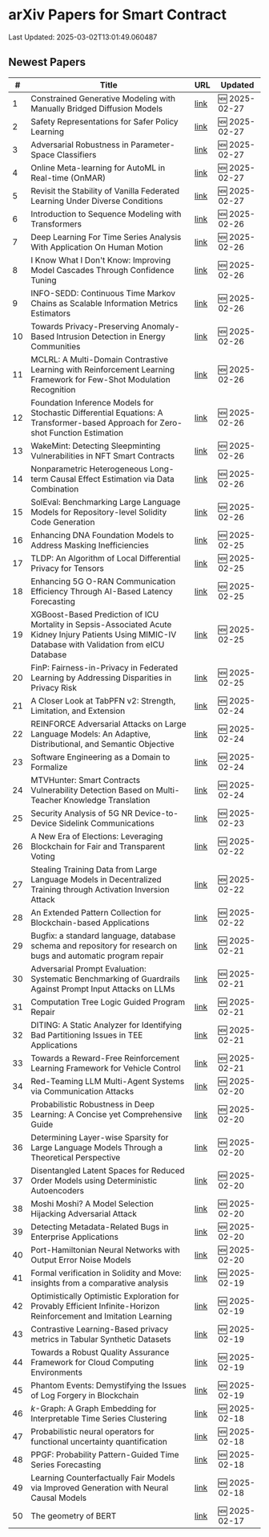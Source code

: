 # arXiv Papers for Smart Contract

Last Updated: 2025-03-02T13:01:49.060487

## Newest Papers

|\#|Title|URL|Updated|
|---|---|---|---|
|1|Constrained Generative Modeling with Manually Bridged Diffusion Models|[link](http://arxiv.org/abs/2502.20371v1)|🆕 2025-02-27|
|2|Safety Representations for Safer Policy Learning|[link](http://arxiv.org/abs/2502.20341v1)|🆕 2025-02-27|
|3|Adversarial Robustness in Parameter-Space Classifiers|[link](http://arxiv.org/abs/2502.20314v1)|🆕 2025-02-27|
|4|Online Meta-learning for AutoML in Real-time (OnMAR)|[link](http://arxiv.org/abs/2502.20279v1)|🆕 2025-02-27|
|5|Revisit the Stability of Vanilla Federated Learning Under Diverse Conditions|[link](http://arxiv.org/abs/2502.19849v1)|🆕 2025-02-27|
|6|Introduction to Sequence Modeling with Transformers|[link](http://arxiv.org/abs/2502.19597v1)|🆕 2025-02-26|
|7|Deep Learning For Time Series Analysis With Application On Human Motion|[link](http://arxiv.org/abs/2502.19364v1)|🆕 2025-02-26|
|8|I Know What I Don't Know: Improving Model Cascades Through Confidence Tuning|[link](http://arxiv.org/abs/2502.19335v1)|🆕 2025-02-26|
|9|INFO-SEDD: Continuous Time Markov Chains as Scalable Information Metrics Estimators|[link](http://arxiv.org/abs/2502.19183v1)|🆕 2025-02-26|
|10|Towards Privacy-Preserving Anomaly-Based Intrusion Detection in Energy Communities|[link](http://arxiv.org/abs/2502.19154v1)|🆕 2025-02-26|
|11|MCLRL: A Multi-Domain Contrastive Learning with Reinforcement Learning Framework for Few-Shot Modulation Recognition|[link](http://arxiv.org/abs/2502.19071v1)|🆕 2025-02-26|
|12|Foundation Inference Models for Stochastic Differential Equations: A Transformer-based Approach for Zero-shot Function Estimation|[link](http://arxiv.org/abs/2502.19049v1)|🆕 2025-02-26|
|13|WakeMint: Detecting Sleepminting Vulnerabilities in NFT Smart Contracts|[link](http://arxiv.org/abs/2502.19032v1)|🆕 2025-02-26|
|14|Nonparametric Heterogeneous Long-term Causal Effect Estimation via Data Combination|[link](http://arxiv.org/abs/2502.18960v1)|🆕 2025-02-26|
|15|SolEval: Benchmarking Large Language Models for Repository-level Solidity Code Generation|[link](http://arxiv.org/abs/2502.18793v1)|🆕 2025-02-26|
|16|Enhancing DNA Foundation Models to Address Masking Inefficiencies|[link](http://arxiv.org/abs/2502.18405v1)|🆕 2025-02-25|
|17|TLDP: An Algorithm of Local Differential Privacy for Tensors|[link](http://arxiv.org/abs/2502.18227v1)|🆕 2025-02-25|
|18|Enhancing 5G O-RAN Communication Efficiency Through AI-Based Latency Forecasting|[link](http://arxiv.org/abs/2502.18046v1)|🆕 2025-02-25|
|19|XGBoost-Based Prediction of ICU Mortality in Sepsis-Associated Acute Kidney Injury Patients Using MIMIC-IV Database with Validation from eICU Database|[link](http://arxiv.org/abs/2502.17978v1)|🆕 2025-02-25|
|20|FinP: Fairness-in-Privacy in Federated Learning by Addressing Disparities in Privacy Risk|[link](http://arxiv.org/abs/2502.17748v1)|🆕 2025-02-25|
|21|A Closer Look at TabPFN v2: Strength, Limitation, and Extension|[link](http://arxiv.org/abs/2502.17361v1)|🆕 2025-02-24|
|22|REINFORCE Adversarial Attacks on Large Language Models: An Adaptive, Distributional, and Semantic Objective|[link](http://arxiv.org/abs/2502.17254v1)|🆕 2025-02-24|
|23|Software Engineering as a Domain to Formalize|[link](http://arxiv.org/abs/2502.17170v1)|🆕 2025-02-24|
|24|MTVHunter: Smart Contracts Vulnerability Detection Based on Multi-Teacher Knowledge Translation|[link](http://arxiv.org/abs/2502.16955v1)|🆕 2025-02-24|
|25|Security Analysis of 5G NR Device-to-Device Sidelink Communications|[link](http://arxiv.org/abs/2502.16650v1)|🆕 2025-02-23|
|26|A New Era of Elections: Leveraging Blockchain for Fair and Transparent Voting|[link](http://arxiv.org/abs/2502.16127v1)|🆕 2025-02-22|
|27|Stealing Training Data from Large Language Models in Decentralized Training through Activation Inversion Attack|[link](http://arxiv.org/abs/2502.16086v1)|🆕 2025-02-22|
|28|An Extended Pattern Collection for Blockchain-based Applications|[link](http://arxiv.org/abs/2502.16017v1)|🆕 2025-02-22|
|29|Bugfix: a standard language, database schema and repository for research on bugs and automatic program repair|[link](http://arxiv.org/abs/2502.15599v1)|🆕 2025-02-21|
|30|Adversarial Prompt Evaluation: Systematic Benchmarking of Guardrails Against Prompt Input Attacks on LLMs|[link](http://arxiv.org/abs/2502.15427v1)|🆕 2025-02-21|
|31|Computation Tree Logic Guided Program Repair|[link](http://arxiv.org/abs/2502.15344v1)|🆕 2025-02-21|
|32|DITING: A Static Analyzer for Identifying Bad Partitioning Issues in TEE Applications|[link](http://arxiv.org/abs/2502.15281v1)|🆕 2025-02-21|
|33|Towards a Reward-Free Reinforcement Learning Framework for Vehicle Control|[link](http://arxiv.org/abs/2502.15262v1)|🆕 2025-02-21|
|34|Red-Teaming LLM Multi-Agent Systems via Communication Attacks|[link](http://arxiv.org/abs/2502.14847v1)|🆕 2025-02-20|
|35|Probabilistic Robustness in Deep Learning: A Concise yet Comprehensive Guide|[link](http://arxiv.org/abs/2502.14833v1)|🆕 2025-02-20|
|36|Determining Layer-wise Sparsity for Large Language Models Through a Theoretical Perspective|[link](http://arxiv.org/abs/2502.14770v1)|🆕 2025-02-20|
|37|Disentangled Latent Spaces for Reduced Order Models using Deterministic Autoencoders|[link](http://arxiv.org/abs/2502.14679v1)|🆕 2025-02-20|
|38|Moshi Moshi? A Model Selection Hijacking Adversarial Attack|[link](http://arxiv.org/abs/2502.14586v1)|🆕 2025-02-20|
|39|Detecting Metadata-Related Bugs in Enterprise Applications|[link](http://arxiv.org/abs/2502.14463v1)|🆕 2025-02-20|
|40|Port-Hamiltonian Neural Networks with Output Error Noise Models|[link](http://arxiv.org/abs/2502.14432v1)|🆕 2025-02-20|
|41|Formal verification in Solidity and Move: insights from a comparative analysis|[link](http://arxiv.org/abs/2502.13929v1)|🆕 2025-02-19|
|42|Optimistically Optimistic Exploration for Provably Efficient Infinite-Horizon Reinforcement and Imitation Learning|[link](http://arxiv.org/abs/2502.13900v1)|🆕 2025-02-19|
|43|Contrastive Learning-Based privacy metrics in Tabular Synthetic Datasets|[link](http://arxiv.org/abs/2502.13833v1)|🆕 2025-02-19|
|44|Towards a Robust Quality Assurance Framework for Cloud Computing Environments|[link](http://arxiv.org/abs/2502.13526v1)|🆕 2025-02-19|
|45|Phantom Events: Demystifying the Issues of Log Forgery in Blockchain|[link](http://arxiv.org/abs/2502.13513v1)|🆕 2025-02-19|
|46|$k$-Graph: A Graph Embedding for Interpretable Time Series Clustering|[link](http://arxiv.org/abs/2502.13049v1)|🆕 2025-02-18|
|47|Probabilistic neural operators for functional uncertainty quantification|[link](http://arxiv.org/abs/2502.12902v1)|🆕 2025-02-18|
|48|PPGF: Probability Pattern-Guided Time Series Forecasting|[link](http://arxiv.org/abs/2502.12802v1)|🆕 2025-02-18|
|49|Learning Counterfactually Fair Models via Improved Generation with Neural Causal Models|[link](http://arxiv.org/abs/2502.12796v1)|🆕 2025-02-18|
|50|The geometry of BERT|[link](http://arxiv.org/abs/2502.12033v1)|🆕 2025-02-17|

